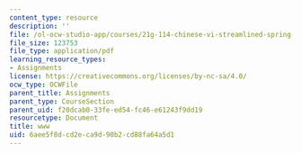 ```yaml
---
content_type: resource
description: ''
file: /ol-ocw-studio-app/courses/21g-114-chinese-vi-streamlined-spring-2005/6aee5f8dcd2eca9d90b2cd88fa64a5d1_MIT21G_114S05_3_16f.pdf
file_size: 123753
file_type: application/pdf
learning_resource_types:
- Assignments
license: https://creativecommons.org/licenses/by-nc-sa/4.0/
ocw_type: OCWFile
parent_title: Assignments
parent_type: CourseSection
parent_uid: f20dcab0-33fe-ed54-fc46-e61243f9dd19
resourcetype: Document
title: www
uid: 6aee5f8d-cd2e-ca9d-90b2-cd88fa64a5d1
---
```

